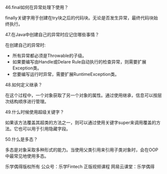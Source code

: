 46.final如何在异常处理下使用？

finally关键字用于创建在try块之后的代码块。无论是否发生异常，最终代码块始终执行。



47.在Java中创建自己的异常时应记住哪些事情？

在创建自己的异常时:

- 所有异常都必须是Throwable的子级。
- 如果要编写由Handle或Delare Rule自动执行的检查异常，则需要扩展Exception类。
- 您要编写运行时异常，需要扩展RuntimeException类。



48.如何定义继承？

在这个过程中，一个对象获取了另一个对象的属性。通过使用继承，信息可以按层次结构顺序进行管理。



49.什么时候使用超级关键字？

如果该方法覆盖其超类的方法之一，则可以通过使用关键字super来调用覆盖的方法。它也可以用于引用隐藏字段。



50.什么是多态？

多态是对象采取多种形式的能力。当使用父类引用来引用子类对象时，会在OOP中最常见地使用多态。





乐学偶得版权所有  公众号：乐学Fintech  正版视频课程 网易云课堂：乐学偶得 